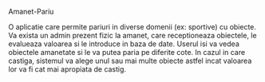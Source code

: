 Amanet-Pariu

O aplicatie care permite pariuri in diverse domenii (ex: sportive) cu obiecte.
Va exista un admin prezent fizic la amanet, care receptioneaza obiectele, le evalueaza valoarea si le introduce in baza de date.
Userul isi va vedea obiectele amanetate si le va putea paria pe diferite cote.
In cazul in care castiga, sistemul va alege unul sau mai multe obiecte astfel incat valoarea lor va fi cat mai apropiata de castig.
